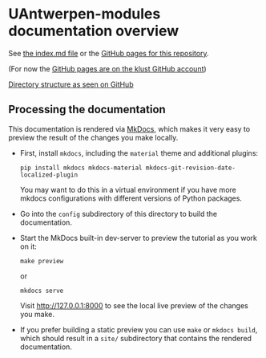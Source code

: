 # UAntwerpen-modules documentation overview

See [the index.md file](docs-mkdocs/index.md) or the
[GitHub pages for this repository](https://hpcuantwerpen.github.io/UAntwerpen-modules).

(For now the [GitHub pages are on the klust GitHub account](https://klust.github.io/UAntwerpen-modules))

[Directory structure as seen on GitHub](directory_structure.md)


## Processing the documentation

This documentation is rendered via [MkDocs](https://www.mkdocs.org/),
which makes it very easy to preview the result of the changes you make locally.

* First, install ``mkdocs``, including the `material` theme and additional plugins:

      pip install mkdocs mkdocs-material mkdocs-git-revision-date-localized-plugin

  You may want to do this in a virtual environment if you have more mkdocs configurations
  with different versions of Python packages.

* Go into the `config` subdirectory of this directory to build the documentation.

* Start the MkDocs built-in dev-server to preview the tutorial as you work on it:

      make preview

  or

      mkdocs serve

  Visit http://127.0.0.1:8000 to see the local live preview of the changes you make.

* If you prefer building a static preview you can use ``make`` or ``mkdocs build``,
  which should result in a ``site/`` subdirectory that contains the rendered documentation.

